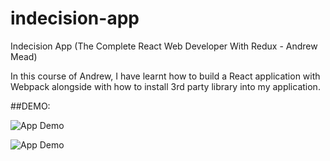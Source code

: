 # indecision-app
Indecision App (The Complete React Web Developer With Redux - Andrew Mead)

In this course of Andrew, I have learnt how to build a React application with Webpack alongside with how to install 3rd party library into my application. 

##DEMO:

![App Demo](https://res.cloudinary.com/dfjficus1/image/upload/v1551267049/screencapture-localhost-8080-2019-02-27-13_24_57.png "App Demo")

![App Demo](https://res.cloudinary.com/dfjficus1/image/upload/v1551267308/screencapture-localhost-8080-2019-02-27-13_34_30.png "App Demo")

